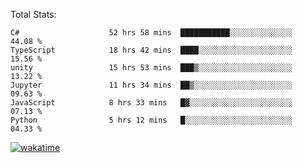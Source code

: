 Total Stats:
<!--START_SECTION:waka-->

```text
C#                    52 hrs 58 mins  ███████████░░░░░░░░░░░░░░   44.08 %
TypeScript            18 hrs 42 mins  ████░░░░░░░░░░░░░░░░░░░░░   15.56 %
unity                 15 hrs 53 mins  ███▒░░░░░░░░░░░░░░░░░░░░░   13.22 %
Jupyter               11 hrs 34 mins  ██▒░░░░░░░░░░░░░░░░░░░░░░   09.63 %
JavaScript            8 hrs 33 mins   █▓░░░░░░░░░░░░░░░░░░░░░░░   07.13 %
Python                5 hrs 12 mins   █░░░░░░░░░░░░░░░░░░░░░░░░   04.33 %
```

<!--END_SECTION:waka-->

[![wakatime](https://wakatime.com/badge/user/d6a1e036-2153-43d6-9604-0dce67457b7f.svg)](https://wakatime.com/@d6a1e036-2153-43d6-9604-0dce67457b7f)
